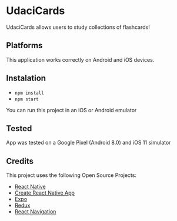 # UdaciCards

UdaciCards allows users to study collections of flashcards!

## Platforms

This application works correctly on Android and iOS devices.

## Instalation

-  `npm install`
-  `npm start`

You can run this project in an iOS or Android emulator

## Tested

App was tested on a Google Pixel (Android 8.0) and iOS 11 simulator

## Credits

This project uses the following Open Source Projects:

-  [React Native](https://github.com/facebook/react-native)
-  [Create React Native App](https://github.com/react-community/create-react-native-app)
-  [Expo](https://github.com/expo)
-  [Redux](https://github.com/reactjs/redux)
-  [React Navigation](https://github.com/react-community/react-navigation)
